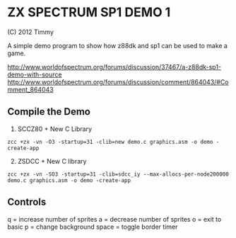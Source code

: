 # ZX SPECTRUM SP1 DEMO 1
(C) 2012 Timmy

A simple demo program to show how z88dk and sp1 can be used to make a game.

http://www.worldofspectrum.org/forums/discussion/37467/a-z88dk-sp1-demo-with-source
http://www.worldofspectrum.org/forums/discussion/comment/864043/#Comment_864043

## Compile the Demo

1. SCCZ80 + New C Library
```
zcc +zx -vn -O3 -startup=31 -clib=new demo.c graphics.asm -o demo -create-app
```
2. ZSDCC + New C library
```
zcc +zx -vn -SO3 -startup=31 -clib=sdcc_iy --max-allocs-per-node200000 demo.c graphics.asm -o demo -create-app
```

## Controls

 q = increase number of sprites
 a = decrease number of sprites
 o = exit to basic
 p = change background
 space = toggle border timer
